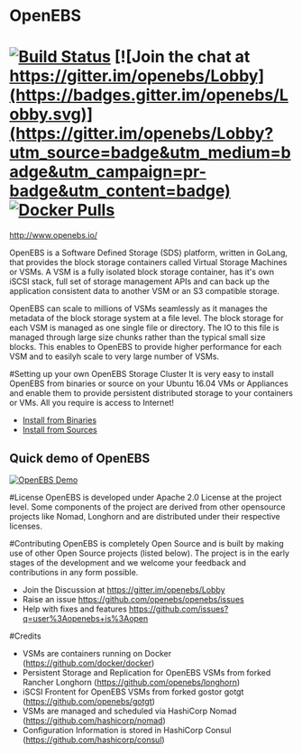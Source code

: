 # OpenEBS
[![Build Status](https://travis-ci.org/openebs/openebs.svg?branch=master)](https://travis-ci.org/openebs/openebs) [![Join the chat at https://gitter.im/openebs/Lobby](https://badges.gitter.im/openebs/Lobby.svg)](https://gitter.im/openebs/Lobby?utm_source=badge&utm_medium=badge&utm_campaign=pr-badge&utm_content=badge) [![Docker Pulls](https://img.shields.io/docker/pulls/openebs/jiva.svg?maxAge=604800)](https://hub.docker.com/r/openebs/jiva/)
=========

http://www.openebs.io/

OpenEBS is a Software Defined Storage (SDS) platform, written in GoLang, that provides the block storage containers called Virtual Storage Machines or VSMs. A VSM is a fully isolated block storage container, has it's own iSCSI stack, full set of storage management APIs and can back up the application consistent data to another VSM or an S3 compatible storage.

OpenEBS can scale to millions of VSMs seamlessly as it manages the metadata of the block storage system at a file level. The block storage for each VSM is managed as one single file or directory. The IO to this file is managed through large size chunks rather than the typical small size blocks. This enables to OpenEBS to provide higher performance for each VSM and to easilyh scale to very large number of VSMs. 


#Setting up your own OpenEBS Storage Cluster
It is very easy to install OpenEBS from binaries or source on your Ubuntu 16.04 VMs or Appliances and enable them to provide persistent distributed storage to your containers or VMs. All you require is access to Internet!
- [Install from Binaries](https://github.com/openebs/openebs/blob/master/docs/Installing-from-binaries.md)
- [Install from Sources](https://github.com/openebs/openebs/blob/master/docs/installing-from-source.md)


## Quick demo of OpenEBS 
[![OpenEBS Demo](https://s7.postimg.org/adw357irf/openebs_demo_png.png)](https://www.youtube.com/watch?v=jeeWIFiC5LQ)


#License
OpenEBS is developed under Apache 2.0 License at the project level. Some components of the project are derived from other opensource projects like Nomad, Longhorn and are distributed under their respective licenses. 

#Contributing
OpenEBS is completely Open Source and is built by making use of other Open Source projects (listed below). The project is in the early stages of the development and we welcome your feedback and contributions in any form possible.
- Join the Discussion at https://gitter.im/openebs/Lobby
- Raise an issue https://github.com/openebs/openebs/issues
- Help with fixes and features https://github.com/issues?q=user%3Aopenebs+is%3Aopen

#Credits
- VSMs are containers running on Docker (https://github.com/docker/docker)
- Persistent Storage and Replication for OpenEBS VSMs from forked Rancher Longhorn (https://github.com/openebs/longhorn)
- iSCSI Frontent for OpenEBS VSMs from forked gostor gotgt (https://github.com/openebs/gotgt)
- VSMs are managed and scheduled via HashiCorp Nomad (https://github.com/hashicorp/nomad)
- Configuration Information is stored in HashiCorp Consul (https://github.com/hashicorp/consul)
